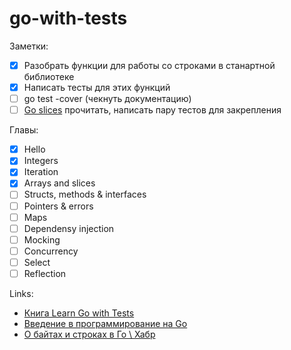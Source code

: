 # go-with-tests
Заметки:
- [x] Разобрать функции для работы со строками в станартной библиотеке
- [x] Написать тесты для этих функций
- [ ] go test -cover (чекнуть документацию)
- [ ] [Go slices](https://blog.golang.org/go-slices-usage-and-internals) прочитать, написать пару тестов для закрепления

Главы:
- [x] Hello
- [x] Integers
- [x] Iteration
- [x] Arrays and slices
- [ ] Structs, methods & interfaces
- [ ] Pointers & errors
- [ ] Maps
- [ ] Dependensy injection
- [ ] Mocking
- [ ] Concurrency
- [ ] Select
- [ ] Reflection

Links:
- [Книга Learn Go with Tests](https://quii.gitbook.io/learn-go-with-tests/)
- [Введение в программирование на Go](http://golang-book.ru/)
- [О байтах и строках в Го \ Хабр](https://habr.com/en/post/307554/)
